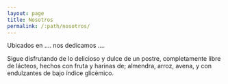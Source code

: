 ```yaml
---
layout: page
title: Nosotros
permalink: /:path/nosotros/
---
```


Ubicados en .... nos dedicamos ....

Sigue disfrutando de lo delicioso y dulce de un postre, 
completamente libre de lácteos, hechos con fruta y harinas de; 
almendra, arroz, avena, y con endulzantes de bajo índice glicémico.